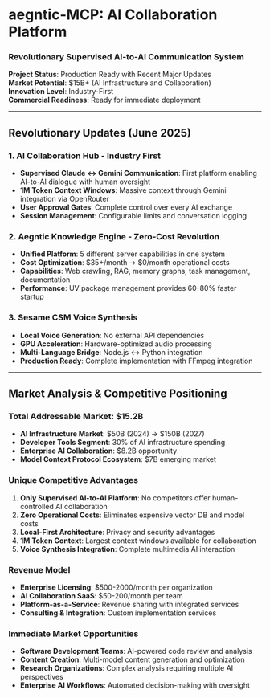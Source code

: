 # aegntic-MCP: AI Collaboration Platform
### Revolutionary Supervised AI-to-AI Communication System

**Project Status**: Production Ready with Recent Major Updates  
**Market Potential**: $15B+ (AI Infrastructure and Collaboration)  
**Innovation Level**: Industry-First  
**Commercial Readiness**: Ready for immediate deployment  

---

## Revolutionary Updates (June 2025)

### **1. AI Collaboration Hub - Industry First**
- **Supervised Claude ↔ Gemini Communication**: First platform enabling AI-to-AI dialogue with human oversight
- **1M Token Context Windows**: Massive context through Gemini integration via OpenRouter
- **User Approval Gates**: Complete control over every AI exchange
- **Session Management**: Configurable limits and conversation logging

### **2. Aegntic Knowledge Engine - Zero-Cost Revolution**
- **Unified Platform**: 5 different server capabilities in one system
- **Cost Optimization**: $35+/month → $0/month operational costs
- **Capabilities**: Web crawling, RAG, memory graphs, task management, documentation
- **Performance**: UV package management provides 60-80% faster startup

### **3. Sesame CSM Voice Synthesis**
- **Local Voice Generation**: No external API dependencies
- **GPU Acceleration**: Hardware-optimized audio processing
- **Multi-Language Bridge**: Node.js ↔ Python integration
- **Production Ready**: Complete implementation with FFmpeg integration

---

## Market Analysis & Competitive Positioning

### **Total Addressable Market: $15.2B**
- **AI Infrastructure Market**: $50B (2024) → $150B (2027)
- **Developer Tools Segment**: 30% of AI infrastructure spending
- **Enterprise AI Collaboration**: $8.2B opportunity
- **Model Context Protocol Ecosystem**: $7B emerging market

### **Unique Competitive Advantages**
1. **Only Supervised AI-to-AI Platform**: No competitors offer human-controlled AI collaboration
2. **Zero Operational Costs**: Eliminates expensive vector DB and model costs
3. **Local-First Architecture**: Privacy and security advantages
4. **1M Token Context**: Largest context windows available for collaboration
5. **Voice Synthesis Integration**: Complete multimedia AI interaction

### **Revenue Model**
- **Enterprise Licensing**: $500-2000/month per organization
- **AI Collaboration SaaS**: $50-200/month per team
- **Platform-as-a-Service**: Revenue sharing with integrated services
- **Consulting & Integration**: Custom implementation services

### **Immediate Market Opportunities**
- **Software Development Teams**: AI-powered code review and analysis
- **Content Creation**: Multi-model content generation and optimization
- **Research Organizations**: Complex analysis requiring multiple AI perspectives
- **Enterprise AI Workflows**: Automated decision-making with oversight